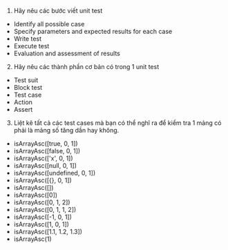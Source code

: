 1. Hãy nêu các bước viết unit test
- Identify all possible case
- Specify parameters and expected results for each case
- Write test
- Execute test
- Evaluation and assessment of results
2. Hãy nêu các thành phần cơ bản có trong 1 unit test
- Test suit
- Block test
- Test case
- Action
- Assert
3. Liệt kê tất cả các test cases mà bạn có thể nghĩ ra để kiểm tra 1 mảng có phải là mảng số tăng dần hay không.
- isArrayAsc([true, 0, 1])
- isArrayAsc([false, 0, 1])
- isArrayAsc(['x', 0, 1])
- isArrayAsc([null, 0, 1])
- isArrayAsc([undefined, 0, 1])
- isArrayAsc([{}, 0, 1])
- isArrayAsc([])
- isArrayAsc([0])
- isArrayAsc([0, 1, 2])
- isArrayAsc([0, 1, 1, 2])
- isArrayAsc([-1, 0, 1])
- isArrayAsc([1, 0, 1])
- isArrayAsc([1.1, 1.2, 1.3])
- isArrayAsc(1)